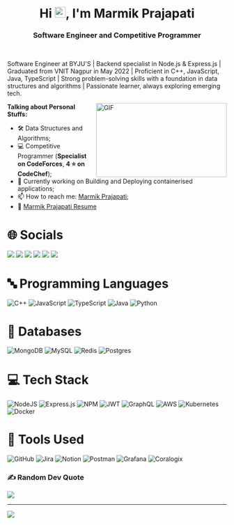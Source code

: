 
<!--
**marmik-p/marmik-p** is a ✨ _special_ ✨ repository because its `README.md` (this file) appears on your GitHub profile.

Here are some ideas to get you started:

- 🔭 I’m currently working on ...
- 🌱 I’m currently learning ...
- 👯 I’m looking to collaborate on ...
- 🤔 I’m looking for help with ...
- 💬 Ask me about ...
- 📫 How to reach me: ...
- 😄 Pronouns: ...
- ⚡ Fun fact: ...
-->
<h1 align="center">Hi <img src="https://media.giphy.com/media/hvRJCLFzcasrR4ia7z/giphy.gif" width="25px">, I'm Marmik Prajapati</h1>
<h3 align="center"> Software Engineer and Competitive Programmer </h3>

<br />

<!--
A passionate Software Engineer currently leveraging my skills at BYJU'S. I graduated from VNIT Nagpur in May 2022.
With over 1.5 years of focused experience in Backend Development, I specialize in crafting robust solutions using Node.js and Express.js, focusing on seamless deployment and performance optimization.
My expertise spans across multiple programming languages including C++, JavaScript, Java, and TypeScript, allowing me to adapt and thrive in diverse technical environments. Alongside my technical acumen, I possess a strong foundation in data structures and algorithms, empowering me to solve complex challenges effectively.
Driven by a relentless curiosity, I embrace every opportunity to learn and master emerging technologies. As a tech enthusiast, I'm committed to continuous growth, exploring new innovations, and staying at the forefront of the ever-evolving tech landscape.

-->

Software Engineer at BYJU'S | Backend specialist in Node.js & Express.js | Graduated from VNIT Nagpur in May 2022 | Proficient in C++, JavaScript, Java, TypeScript | Strong problem-solving skills with a foundation in data structures and algorithms | Passionate learner, always exploring emerging tech.

<img align="right" alt="GIF" src="https://github.com/abhisheknaiidu/abhisheknaiidu/blob/master/code.gif?raw=true" width="300" height="170" />

**Talking about Personal Stuffs:**

- 🛠️ Data Structures and Algorithms;
- 💻 Competitive Programmer (**Specialist on CodeForces**, **4 :star: on CodeChef**);
- :book: Currently working on Building and Deploying containerised applications;
- 📫 How to reach me: [Marmik Prajapati](https://www.linkedin.com/in/marmik-prajapati-a3a89b1a1/);
- 📝 [Marmik Prajapati Resume](https://drive.google.com/file/d/1v6WViG2j-8Y-NPCEOn40zrpEccLHyLjP/view?usp=sharing)

# 🌐 Socials

[![](https://img.shields.io/badge/LinkedIn-0077B5?style=for-the-badge&logo=linkedin&logoColor=white)](https://www.linkedin.com/in/marmik-prajapati-a3a89b1a1/)
[![](https://img.shields.io/badge/-LeetCode-FFA116?style=for-the-badge&logo=LeetCode&logoColor=black)](https://leetcode.com/marmik_p/)
[![](https://img.shields.io/badge/GeeksforGeeks-298D46?style=for-the-badge&logo=geeksforgeeks&logoColor=white)](https://auth.geeksforgeeks.org/user/marmikp99/practice/)
[![](https://img.shields.io/badge/-Hackerrank-2EC866?style=for-the-badge&logo=HackerRank&logoColor=white)](https://www.hackerrank.com/profile/marmik39)
[![](https://img.shields.io/badge/Codeforces-445f9d?style=for-the-badge&logo=Codeforces&logoColor=white)](https://codeforces.com/profile/marmik.p)
[![](https://img.shields.io/badge/Codechef-%23B92B27.svg?&style=for-the-badge&logo=Codechef&logoColor=white)](https://www.codechef.com/users/marmik_p)

# 🔤 Programming Languages

![C++](https://img.shields.io/badge/c++-%2300599C.svg?style=for-the-badge&logo=c%2B%2B&logoColor=white)
![JavaScript](https://img.shields.io/badge/javascript-%23323330.svg?style=for-the-badge&logo=javascript&logoColor=%23F7DF1E)
![TypeScript](https://img.shields.io/badge/TypeScript-007ACC?style=for-the-badge&logo=typescript&logoColor=white)
![Java](https://img.shields.io/badge/java-%23ED8B00.svg?style=for-the-badge&logo=java&logoColor=white)
![Python](https://img.shields.io/badge/python-3670A0?style=for-the-badge&logo=python&logoColor=ffdd54)

# 📜 Databases

![MongoDB](https://img.shields.io/badge/MongoDB-%234ea94b.svg?style=for-the-badge&logo=mongodb&logoColor=white)
![MySQL](https://img.shields.io/badge/mysql-%2300f.svg?style=for-the-badge&logo=mysql&logoColor=white)
![Redis](https://img.shields.io/badge/redis-%23DD0031.svg?style=for-the-badge&logo=redis&logoColor=white)
![Postgres](https://img.shields.io/badge/postgres-%23316192.svg?style=for-the-badge&logo=postgresql&logoColor=white)

# 💻 Tech Stack

![NodeJS](https://img.shields.io/badge/node.js-6DA55F?style=for-the-badge&logo=node.js&logoColor=white)
![Express.js](https://img.shields.io/badge/express.js-%23404d59.svg?style=for-the-badge&logo=express&logoColor=%2361DAFB)
![NPM](https://img.shields.io/badge/NPM-%23000000.svg?style=for-the-badge&logo=npm&logoColor=white)
![JWT](https://img.shields.io/badge/JWT-black?style=for-the-badge&logo=JSON%20web%20tokens)
![GraphQL](https://img.shields.io/badge/-GraphQL-E10098?style=for-the-badge&logo=graphql&logoColor=white)
![AWS](https://img.shields.io/badge/AWS-%23FF9900.svg?style=for-the-badge&logo=amazon-aws&logoColor=white)
![Kubernetes](https://img.shields.io/badge/kubernetes-%23326ce5.svg?style=for-the-badge&logo=kubernetes&logoColor=white)
![Docker](https://img.shields.io/badge/docker-%230db7ed.svg?style=for-the-badge&logo=docker&logoColor=white)

# 🔧 Tools Used

![GitHub](https://img.shields.io/badge/GitHub-100000?style=for-the-badge&logo=github&logoColor=white)
![Jira](https://img.shields.io/badge/jira-%230A0FFF.svg?style=for-the-badge&logo=jira&logoColor=white)
![Notion](https://img.shields.io/badge/Notion-%23000000.svg?style=for-the-badge&logo=notion&logoColor=white)
![Postman](https://img.shields.io/badge/Postman-FF6C37?style=for-the-badge&logo=postman&logoColor=white)
![Grafana](https://img.shields.io/badge/Grafana-F2F4F9?style=for-the-badge&logo=grafana&logoColor=orange&labelColor=F2F4F9)
![Coralogix](https://img.shields.io/badge/Coralogix-%2300843e?style=for-the-badge&logo=Coralogix&logoColor=white)

<!--
# 📊 GitHub Stats:

![](https://github-readme-stats.vercel.app/api?username=marmik-p&show_icons=true&theme=algolia)<br/>
[![](https://github-readme-stats.vercel.app/api/top-langs/?username=marmik-p&theme=algolia&layout=compact)](https://github.com/anuraghazra/github-readme-stats) <br/>
![](https://github-readme-streak-stats.herokuapp.com/?user=marmik-p&theme=algolia&hide_border=false)<br/>

-->

### ✍️ Random Dev Quote

![](https://quotes-github-readme.vercel.app/api?type=horizontal&theme=algolia)

---

[![](https://visitcount.itsvg.in/api?id=marmik-p&icon=0&color=0)](https://visitcount.itsvg.in)
